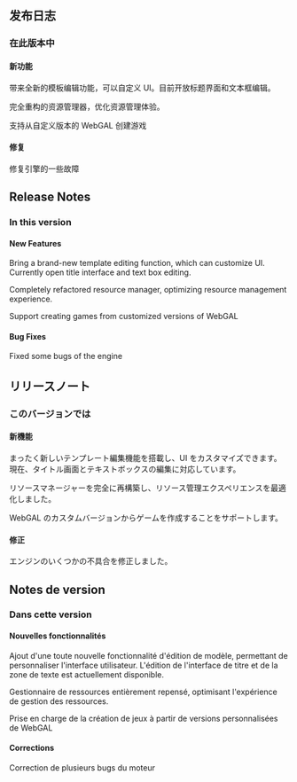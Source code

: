 ## 发布日志

### 在此版本中

#### 新功能

带来全新的模板编辑功能，可以自定义 UI。目前开放标题界面和文本框编辑。

完全重构的资源管理器，优化资源管理体验。

支持从自定义版本的 WebGAL 创建游戏

#### 修复

修复引擎的一些故障

<!-- English Translation -->
## Release Notes

### In this version

#### New Features

Bring a brand-new template editing function, which can customize UI. Currently open title interface and text box editing.

Completely refactored resource manager, optimizing resource management experience.

Support creating games from customized versions of WebGAL

#### Bug Fixes

Fixed some bugs of the engine


<!-- Japanese Translation -->
## リリースノート

### このバージョンでは

#### 新機能

まったく新しいテンプレート編集機能を搭載し、UI をカスタマイズできます。現在、タイトル画面とテキストボックスの編集に対応しています。

リソースマネージャーを完全に再構築し、リソース管理エクスペリエンスを最適化しました。

WebGAL のカスタムバージョンからゲームを作成することをサポートします。

#### 修正

エンジンのいくつかの不具合を修正しました。

<!-- French Translation -->
## Notes de version

### Dans cette version

#### Nouvelles fonctionnalités

Ajout d'une toute nouvelle fonctionnalité d'édition de modèle, permettant de personnaliser l'interface utilisateur. L'édition de l'interface de titre et de la zone de texte est actuellement disponible.

Gestionnaire de ressources entièrement repensé, optimisant l'expérience de gestion des ressources.

Prise en charge de la création de jeux à partir de versions personnalisées de WebGAL

#### Corrections

Correction de plusieurs bugs du moteur
